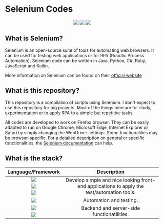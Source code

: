 # Selenium Codes
<p align="center">
    <img src="https://img.shields.io/badge/Python-blue?style=flat&logo=python&logoColor=white">
    <img src="https://img.shields.io/badge/Selenium-43B02A?style=flat&logo=Selenium&logoColor=white">
    <img src="https://img.shields.io/badge/Firefox-FF7139?style=flat&logo=Firefox-Browser&logoColor=white">
</p>

## What is Selenium?
Selenium is an open-source suite of tools for automating web browsers. It can be used for testing web applications or for RPA (Robotic Process Automation). Selenium code can be written in Java, Python, C#, Ruby, JavaScript and Kotlin.

More information on Selenium can be found on their [official website](https://www.selenium.dev)

## What is this repository?
This repository is a compilation of scripts using Selenium. I don't expect to use this repository for big projects. Most of the things here are for study, experimentation or to apply RPA to a simple but repetitive tasks. 

All codes are developed to work on Firefox browser. They can be easily adapted to run on Google Chrome, Microsoft Edge, Internet Explorer or Safari by simply changing the WebDriver settings. Some functionalities may be browser-specific. For a detailed description on general or specific functionalities, the [Selenium documentation](https://www.selenium.dev/documentation/webdriver/browsers/) can help.

## What is the stack?
<table align="center">
    <!--Table head-->
    <thead>
        <tr>
            <th scope="col">Language/Framework</th>
            <th scope="col">Description</th>
        </tr>
    </thead>
    <!--Table body-->
    <tbody>
        <!--Frontend and design tech-->
        <tr align="center">
            <td><img src="https://img.shields.io/badge/HTML5-E34F26?style=flat&logo=html5&logoColor=white"></td>
            <td rowspan="6">Develop simple and nice looking front-end applications to apply the test/automation tools.
        </tr><tr></tr>
        <tr align="center">
            <td><img src="https://img.shields.io/badge/CSS3-1572B6?style=flat&logo=css3&logoColor=white"></td>
        </tr><tr></tr>
        <tr align="center">
            <td><img src="https://img.shields.io/badge/Bootstrap-563D7C?style=flat&logo=bootstrap&logoColor=white"></td>
        </tr><tr></tr>
        <!--Automation and RPA tech-->
        <tr align="center">
            <td><img src="https://img.shields.io/badge/Selenium-43B02A?style=flat&logo=Selenium&logoColor=white"></td>
            <td>Automation and testing.</td>
        </tr><tr></tr>
        <tr  align="center">
            <td><img src="https://img.shields.io/badge/Python-blue?style=flat&logo=python&logoColor=white"></td>
            <td rowspan="3">Backend and server-side functionatilities.</td>
        </tr><tr></tr>
        <!--Backend stuff-->
        <tr align="center">
            <td><img src="https://img.shields.io/badge/JavaScript-323330?style=flat&logo=javascript&logoColor=F7DF1E"</td>
        </tr>
    </tbody>
</table>
